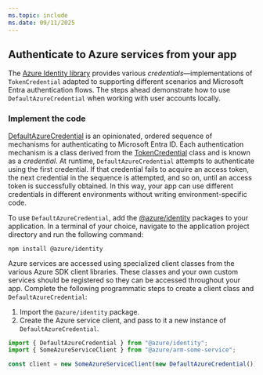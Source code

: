```yaml
---
ms.topic: include
ms.date: 09/11/2025
---
```


## Authenticate to Azure services from your app

The [Azure Identity library](/javascript/api/overview/azure/identity-readme) provides various *credentials*&mdash;implementations of `TokenCredential` adapted to supporting different scenarios and Microsoft Entra authentication flows. The steps ahead demonstrate how to use `DefaultAzureCredential` when working with user accounts locally.

### Implement the code

[DefaultAzureCredential](/azure/developer/javascript/sdk/authentication/credential-chains#use-defaultazurecredential-for-flexibility) is an opinionated, ordered sequence of mechanisms for authenticating to Microsoft Entra ID. Each authentication mechanism is a class derived from the [TokenCredential](/javascript/api/@azure/identity/defaultazurecredential) class and is known as a *credential*. At runtime, `DefaultAzureCredential` attempts to authenticate using the first credential. If that credential fails to acquire an access token, the next credential in the sequence is attempted, and so on, until an access token is successfully obtained. In this way, your app can use different credentials in different environments without writing environment-specific code.

To use `DefaultAzureCredential`, add the [@azure/identity](https://www.npmjs.com/package/@azure/identity) packages to your application. In a terminal of your choice, navigate to the application project directory and run the following command:

```console
npm install @azure/identity
```

Azure services are accessed using specialized client classes from the various Azure SDK client libraries. These classes and your own custom services should be registered so they can be accessed throughout your app. Complete the following programmatic steps to create a client class and `DefaultAzureCredential`:

1. Import the `@azure/identity` package.
1. Create the Azure service client, and pass to it a new instance of `DefaultAzureCredential`.


```typescript
import { DefaultAzureCredential } from "@azure/identity";
import { SomeAzureServiceClient } from "@azure/arm-some-service";

const client = new SomeAzureServiceClient(new DefaultAzureCredential());
```
